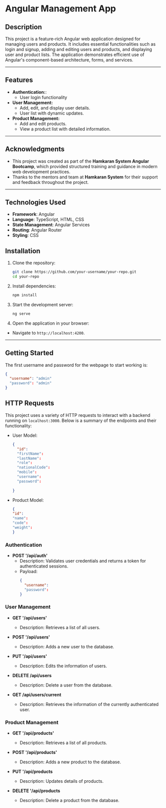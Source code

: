 # Angular Management App
## Description
This project is a feature-rich Angular web application designed for managing users and products. It includes essential functionalities such as login and signup, adding and editing users and products, and displaying user and product lists. The application demonstrates efficient use of Angular's component-based architecture, forms, and services.

---
## Features
- **Authentication:**:
  - User login functionality
- **User Management:**
  - Add, edit, and display user details.
  - User list with dynamic updates.
- **Product Management:**
    - Add and edit products.
    - View a product list with detailed information.

---
## Acknowledgments
- This project was created as part of the **Hamkaran System Angular Bootcamp**, which provided structured training and guidance in modern web development practices.
- Thanks to the mentors and team at **Hamkaran System** for their support and feedback throughout the project.

---
## Technologies Used
- **Framework**: Angular
- **Language**: TypeScript, HTML, CSS
- **State Management**: Angular Services
- **Routing**: Angular Router
- **Styling**: CSS

## Installation

1. Clone the repository:
   ```bash
   git clone https://github.com/your-username/your-repo.git
   cd your-repo
   
2. Install dependencies:
   ```bash
   npm install
   
3. Start the development server:
   ```bash
   ng serve
4. Open the application in your browser:
  - Navigate to `http://localhost:4200`.

---
## Getting Started
The first username and password for the webpage to start working is:
  ```json
  {
    "username": "admin"
    "password": "admin"
  }
```



## HTTP Requests
This project uses a variety of HTTP requests to interact with a backend running on `localhost:3000`. Below is a summary of the endpoints and their functionality:
- User Model:
  ```json
  {
    "id":
    "firstName":
    "lastName":
    "role":
    "nationalCode":
    "mobile":
    "username":
    "password":
    
  }
- Product Model:
  ```json
  {
  "id":
  "name":
  "code":
  "weight":
  }

  
### Authentication
- **POST '/api/auth'**  
  - Description: Validates user credentials and returns a token for authenticated sessions.  
  - Payload:  
    ```json
    {
      "username": 
      "password": 
    }
    ```
### User Management
- **GET '/api/users'**  
  - Description: Retrieves a list of all users.
    
- **POST '/api/users'**  
  - Description: Adds a new user to the database.
    
- **PUT '/api/users'**  
  - Description: Edits the information of users.

- **DELETE /api/users**
  - Description: Delete a user from the database.

- **GET /api/users/current**
  - Description: Retrieves the information of the currently authenticated user.
    
### Product Management
- **GET '/api/products'**  
  - Description: Retrieves a list of all products.
 
- **POST '/api/products'**  
  - Description: Adds a new product to the database.  

- **PUT '/api/products**  
  - Description: Updates details of products.  

- **DELETE '/api/products**  
  - Description:  Delete a product from the database.

  
  

  


